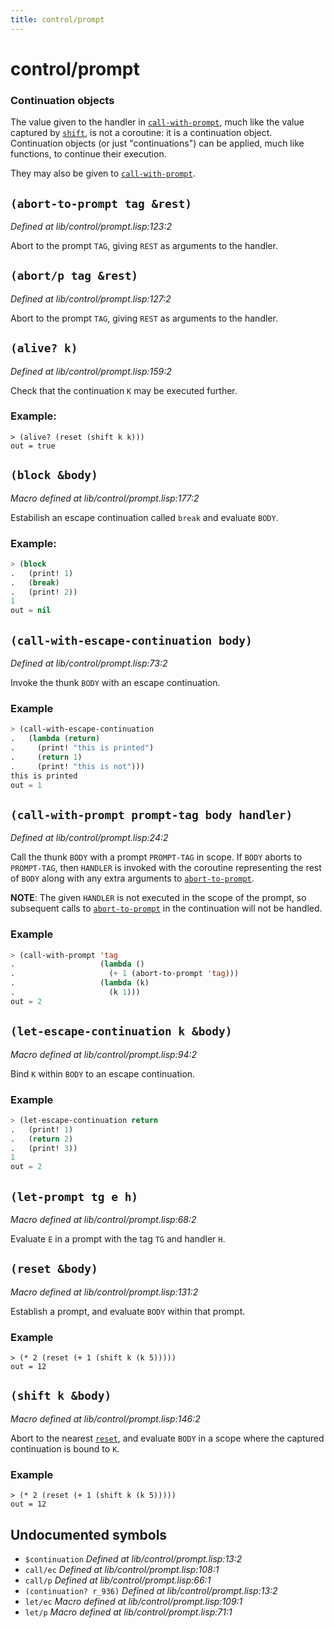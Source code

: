 ```yaml
---
title: control/prompt
---
```

# control/prompt
### Continuation objects

The value given to the handler in [`call-with-prompt`](lib.control.prompt.md#call-with-prompt-prompt-tag-body-handler), much like
the value captured by [`shift`](lib.control.prompt.md#shift-k-body), is not a coroutine: it is a
continuation object. Continuation objects (or just "continuations")
can be applied, much like functions, to continue their execution.

They may also be given to [`call-with-prompt`](lib.control.prompt.md#call-with-prompt-prompt-tag-body-handler).

## `(abort-to-prompt tag &rest)`
*Defined at lib/control/prompt.lisp:123:2*

Abort to the prompt `TAG`, giving `REST` as arguments to the handler.

## `(abort/p tag &rest)`
*Defined at lib/control/prompt.lisp:127:2*

Abort to the prompt `TAG`, giving `REST` as arguments to the handler.

## `(alive? k)`
*Defined at lib/control/prompt.lisp:159:2*

Check that the continuation `K` may be executed further.

### Example:
```
> (alive? (reset (shift k k)))
out = true
```

## `(block &body)`
*Macro defined at lib/control/prompt.lisp:177:2*

Estabilish an escape continuation called `break` and evaluate `BODY`.

### Example:
```cl
> (block
.   (print! 1)
.   (break)
.   (print! 2))
1
out = nil
```

## `(call-with-escape-continuation body)`
*Defined at lib/control/prompt.lisp:73:2*

Invoke the thunk `BODY` with an escape continuation.

### Example
```cl
> (call-with-escape-continuation
.   (lambda (return)
.     (print! "this is printed")
.     (return 1)
.     (print! "this is not")))
this is printed
out = 1
```

## `(call-with-prompt prompt-tag body handler)`
*Defined at lib/control/prompt.lisp:24:2*

Call the thunk `BODY` with a prompt `PROMPT-TAG` in scope. If `BODY`
aborts to `PROMPT-TAG`, then `HANDLER` is invoked with the coroutine
representing the rest of `BODY` along with any extra arguments to
[`abort-to-prompt`](lib.control.prompt.md#abort-to-prompt-tag-rest).

**NOTE**: The given `HANDLER` is not executed in the scope of the
prompt, so subsequent calls to [`abort-to-prompt`](lib.control.prompt.md#abort-to-prompt-tag-rest) in the
continuation will not be handled.

### Example
```cl
> (call-with-prompt 'tag
.                   (lambda ()
.                     (+ 1 (abort-to-prompt 'tag)))
.                   (lambda (k)
.                     (k 1)))
out = 2
```

## `(let-escape-continuation k &body)`
*Macro defined at lib/control/prompt.lisp:94:2*

Bind `K` within `BODY` to an escape continuation.

### Example
```cl
> (let-escape-continuation return
.   (print! 1)
.   (return 2)
.   (print! 3))
1
out = 2
```

## `(let-prompt tg e h)`
*Macro defined at lib/control/prompt.lisp:68:2*

Evaluate `E` in a prompt with the tag `TG` and handler `H`.

## `(reset &body)`
*Macro defined at lib/control/prompt.lisp:131:2*

Establish a prompt, and evaluate `BODY` within that prompt.

### Example
```
> (* 2 (reset (+ 1 (shift k (k 5)))))
out = 12
```

## `(shift k &body)`
*Macro defined at lib/control/prompt.lisp:146:2*

Abort to the nearest [`reset`](lib.control.prompt.md#reset-body), and evaluate `BODY` in a scope where
the captured continuation is bound to `K`.

### Example
```
> (* 2 (reset (+ 1 (shift k (k 5)))))
out = 12
```

## Undocumented symbols
 - `$continuation` *Defined at lib/control/prompt.lisp:13:2*
 - `call/ec` *Defined at lib/control/prompt.lisp:108:1*
 - `call/p` *Defined at lib/control/prompt.lisp:66:1*
 - `(continuation? r_936)` *Defined at lib/control/prompt.lisp:13:2*
 - `let/ec` *Macro defined at lib/control/prompt.lisp:109:1*
 - `let/p` *Macro defined at lib/control/prompt.lisp:71:1*
